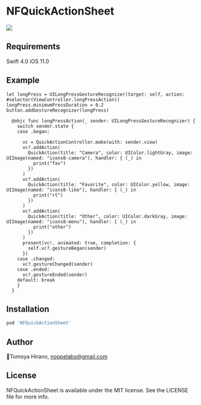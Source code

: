 # NFQuickActionSheet

![](https://github.com/noppefoxwolf/NFQuickActionSheet/blob/master/Resource/sample.gif)

## Requirements

Swift 4.0
iOS 11.0

## Example

```
let longPress = UILongPressGestureRecognizer(target: self, action: #selector(ViewController.longPressAction))
longPress.minimumPressDuration = 0.2
button.addGestureRecognizer(longPress)
```

```
  @objc func longPressAction(_ sender: UILongPressGestureRecognizer) {
    switch sender.state {
    case .began:
      
      vc = QuickActionController.make(with: sender.view)
      vc?.addAction(
        QuickAction(title: "Camera", color: UIColor.lightGray, image: UIImage(named: "icons8-camera"), handler: { (_) in
          print("fav")
        })
      )
      vc?.addAction(
        QuickAction(title: "Favorite", color: UIColor.yellow, image: UIImage(named: "icons8-like"), handler: { (_) in
          print("rt")
        })
      )
      vc?.addAction(
        QuickAction(title: "Other", color: UIColor.darkGray, image: UIImage(named: "icons8-menu"), handler: { (_) in
          print("other")
        })
      )
      present(vc!, animated: true, completion: {
        self.vc?.gestureBegan(sender)
      })
    case .changed:
      vc?.gestureChanged(sender)
    case .ended:
      vc?.gestureEnded(sender)
    default: break
    }
  }
```

## Installation

```ruby
pod 'NFQuickActionSheet'
```

## Author

🦊Tomoya Hirano, noppelabs@gmail.com

## License

NFQuickActionSheet is available under the MIT license. See the LICENSE file for more info.
